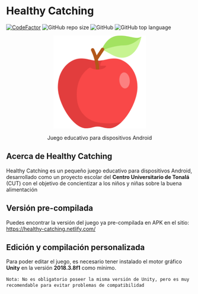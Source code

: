 # Healthy Catching
[![CodeFactor](https://www.codefactor.io/repository/github/alexazumi/healthy-catching/badge)](https://www.codefactor.io/repository/github/alexazumi/healthy-catching)
![GitHub repo size](https://img.shields.io/github/repo-size/alexazumi/healthy-catching.svg?style=popout)
![GitHub](https://img.shields.io/github/license/alexazumi/healthy-catching.svg?style=popout)
![GitHub top language](https://img.shields.io/github/languages/top/alexazumi/healthy-catching.svg?color=yellow&style=popout)

<p align="center">
  <img src="/Assets/Sprites/Frutas/manzana.png" alt="Logo" width="250px">
</p>
<p align="center">
	Juego educativo para dispositivos Android
</p>

## Acerca de Healthy Catching
Healthy Catching es un pequeño juego educativo para dispositivos Android, desarrollado como un proyecto escolar del **Centro Universitario de Tonalá** (CUT) con el objetivo de concientizar a los niños y niñas sobre la buena alimentación

## Versión pre-compilada
Puedes encontrar la versión del juego ya pre-compilada en APK en el sitio: https://healthy-catching.netlify.com/

## Edición y compilación personalizada
Para poder editar el juego, es necesario tener instalado el motor gráfico **Unity** en la versión **2018.3.8f1** como mínimo.
```
Nota: No es obligatorio poseer la misma versión de Unity, pero es muy recomendable para evitar problemas de compatibilidad
```
